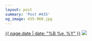 ```yaml
---
layout: post
summary: 'Post #435'
og_image: 435-960.jpg
---
```


<p>
  <time><a href="/435">{{ page.date | date: "%B %e, %Y" }}</a></time>
  <a href="/435"><img src="{{ site.assets_url }}/435-480.jpg" srcset="{{ site.assets_url }}/435-960.jpg 960w, {{ site.assets_url }}/435-720.jpg 720w, {{ site.assets_url }}/435-480.jpg 480w, {{ site.assets_url }}/435-240.jpg 240w" sizes="(min-width: 700px) 50vw, calc(100vw - 2rem)" /></a>
</p>
